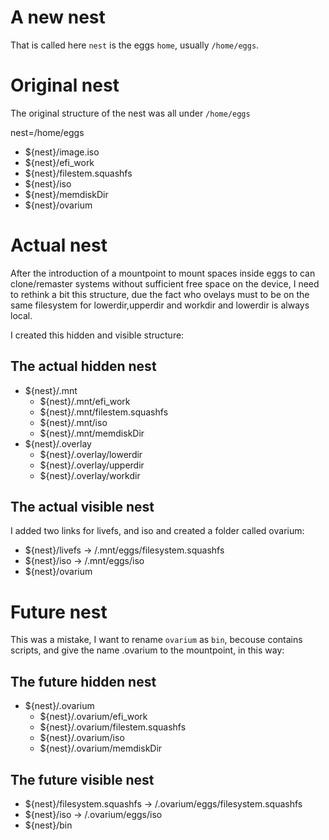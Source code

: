 # A new nest

That is called here `nest` is the eggs `home`, usually `/home/eggs`.

# Original nest
The original structure of the nest was all under `/home/eggs`

nest=/home/eggs

* ${nest}/image.iso
* ${nest}/efi_work
* ${nest}/filestem.squashfs
* ${nest}/iso
* ${nest}/memdiskDir
* ${nest}/ovarium

# Actual nest
After the introduction of a mountpoint to mount spaces inside eggs to can clone/remaster systems without sufficient free space on the device, I need to rethink a bit this structure, due the fact who ovelays must to be on the same filesystem for lowerdir,upperdir and workdir and lowerdir is always local.

I created this hidden and visible structure:

## The actual hidden nest
* ${nest}/.mnt
    * ${nest}/.mnt/efi_work
    * ${nest}/.mnt/filestem.squashfs
    * ${nest}/.mnt/iso
    * ${nest}/.mnt/memdiskDir
* ${nest}/.overlay
    * ${nest}/.overlay/lowerdir
    * ${nest}/.overlay/upperdir
    * ${nest}/.overlay/workdir


## The actual visible nest
I added two links for livefs, and iso and created a folder called ovarium:

* ${nest}/livefs -> /.mnt/eggs/filesystem.squashfs
* ${nest}/iso -> /.mnt/eggs/iso
* ${nest}/ovarium 

# Future nest
This was a mistake, I want to rename `ovarium` as `bin`, becouse contains scripts, and give the name .ovarium to the mountpoint, in this way:

## The future hidden nest
* ${nest}/.ovarium
    * ${nest}/.ovarium/efi_work
    * ${nest}/.ovarium/filestem.squashfs
    * ${nest}/.ovarium/iso
    * ${nest}/.ovarium/memdiskDir

## The future visible nest

* ${nest}/filesystem.squashfs -> /.ovarium/eggs/filesystem.squashfs
* ${nest}/iso -> /.ovarium/eggs/iso
* ${nest}/bin

